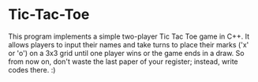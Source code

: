 # Tic-Tac-Toe
This program implements a simple two-player Tic Tac Toe game in C++. It allows players to input their names and take turns to place their marks ('x' or 'o') on a 3x3 grid until one player wins or the game ends in a draw. So from now on, don't waste the last paper of your register; instead, write codes there. :)
